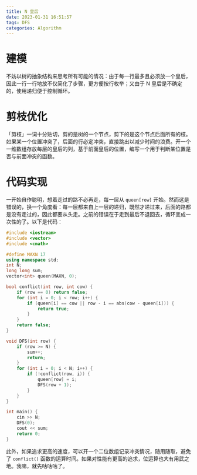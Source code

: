 ```yaml
---
title: N 皇后
date: 2023-01-31 16:51:57
tags: DFS
categories: Algorithm
---
```


# 建模

不妨以树的抽象结构来思考所有可能的情况：由于每一行最多且必须放一个皇后，因此一行一行地放不仅简化了步骤，更方便按行枚举；又由于 N 皇后是不确定的，使用递归便于控制循环。<!--more-->

# 剪枝优化

「剪枝」一词十分贴切，剪的是树的一个节点，剪下的是这个节点后面所有的枝。如果某一个位置冲突了，后面的行必定冲突，直接跳出以减少时间的浪费。开一个一维数组存放每层的皇后的列，基于前面皇后的位置，编写一个用于判断某位置是否与前面冲突的函数。

# 代码实现

一开始自作聪明，想着走过的路不必再走，每一层从 `queen[row]` 开始。然而这是错误的，换一个角度看：每一层都来自上一层的递归，既然才递过来，后面的路都是没有走过的，因此都要从头走。之前的错误在于走到最后不退回去，循环变成一次性的了。以下是代码：

```cpp
#include <iostream>
#include <vector>
#include <cmath>

#define MAXN 17
using namespace std;
int N;
long long sum;
vector<int> queen(MAXN, 0);

bool conflict(int row, int cow) {
    if (row == 0) return false;
    for (int i = 0; i < row; i++) {
        if (queen[i] == cow || row - i == abs(cow - queen[i])) {
            return true;
        }
    }
    return false;
}

void DFS(int row) {
    if (row >= N) {
        sum++;
        return;
    }
    for (int i = 0; i < N; i++) {
        if (!conflict(row, i)) {
            queen[row] = i;
            DFS(row + 1);
        }
    }
}

int main() {
    cin >> N;
    DFS(0);
    cout << sum;
    return 0;
}
```

此外，如果追求更高的速度，可以开一个二位数组记录冲突情况，随用随取，避免了 `conflict()` 函数的运算时间。如果对性能有更高的追求，位运算也大有用武之地。我嘛，就先咕咕咕了。